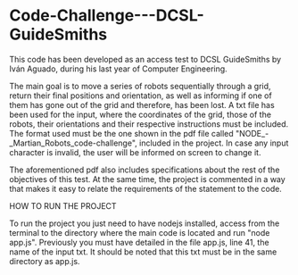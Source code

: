# Code-Challenge---DCSL-GuideSmiths

This code has been developed as an access test to DCSL GuideSmiths by Iván Aguado, during his last year of Computer Engineering.

The main goal is to move a series of robots sequentially through a grid, return their final positions and orientation, as well as informing if one of them has gone out of the grid and therefore, has been lost.
A txt file has been used for the input, where the coordinates of the grid, those of the robots, their orientations and their respective instructions must be included. The format used must be the one shown in the pdf file called "NODE_-_Martian_Robots_code-challenge", included in the project. In case any input character is invalid, the user will be informed on screen to change it.

The aforementioned pdf also includes specifications about the rest of the objectives of this test. At the same time, the project is commented in a way that makes it easy to relate the requirements of the statement to the code.

HOW TO RUN THE PROJECT

To run the project you just need to have nodejs installed, access from the terminal to the directory where the main code is located and run "node app.js". Previously you must have detailed in the file app.js, line 41, the name of the input txt. It should be noted that this txt must be in the same directory as app.js.
